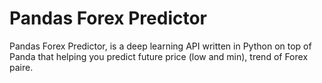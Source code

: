 # Pandas Forex Predictor
Pandas Forex Predictor, is a deep learning API written in Python on top of Panda that helping you predict future price (low and min), trend of Forex paire.
